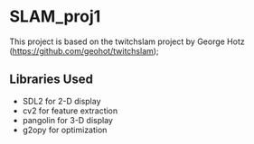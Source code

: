# SLAM_proj1
This project is based on the twitchslam project by George Hotz (https://github.com/geohot/twitchslam);



Libraries Used
-----

* SDL2 for 2-D display
* cv2 for feature extraction
* pangolin for 3-D display
* g2opy for optimization


